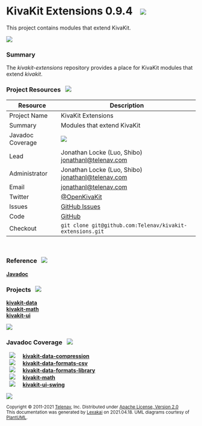 # KivaKit Extensions 0.9.4 &nbsp;&nbsp;![](https://www.kivakit.org/images/kivakit-64.png)

This project contains modules that extend KivaKit.

![](https://www.kivakit.org/images/horizontal-line.png)

[//]: # (start-user-text)

### Summary <a name = "summary"></a>

The *kivakit-extensions* repository provides a place for KivaKit modules that extend *kivakit*.

### Project Resources <a name = "project-resources"></a> &nbsp; ![](https://www.kivakit.org/images/water-32.png)

| Resource     |     Description                   |
|--------------|-----------------------------------|
| Project Name | KivaKit Extensions |
| Summary | Modules that extend KivaKit| 
| Javadoc Coverage |  <!-- ${project-javadoc-average-coverage-meter} -->  ![](https://www.kivakit.org/images/meter-70-12.png) <!-- end --> |
| Lead | Jonathan Locke (Luo, Shibo) <br/> [jonathanl@telenav.com](mailto:jonathanl@telenav.com) |
| Administrator | Jonathan Locke (Luo, Shibo) <br/> [jonathanl@telenav.com](mailto:jonathanl@telenav.com) |
| Email | [jonathanl@telenav.com](mailto:jonathanl@telenav.com) |
| Twitter | [@OpenKivaKit](https://twitter.com/openkivakit) |
| Issues | [GitHub Issues](https://github.com/Telenav/kivakit-extensions/issues) |
| Code | [GitHub](https://github.com/Telenav/kivakit-extensions) |
| Checkout | `git clone git@github.com:Telenav/kivakit-extensions.git` |

<br/> 

### Reference <a name = "reference"></a>&nbsp; ![](https://www.kivakit.org/images/books-40.png)

[**Javadoc**](https://telenav.github.io/kivakit-extensions/javadoc)

[//]: # (end-user-text)

### Projects <a name = "projects"></a> &nbsp; ![](https://www.kivakit.org/images/gears-40.png)

[**kivakit-data**](kivakit-data/README.md)  
[**kivakit-math**](kivakit-math/README.md)  
[**kivakit-ui**](kivakit-ui/README.md)  

![](https://www.kivakit.org/images/short-horizontal-line.png)

### Javadoc Coverage <a name = "javadoc-coverage"></a> &nbsp; ![](https://www.kivakit.org/images/bargraph-32.png)

&nbsp;  ![](https://www.kivakit.org/images/meter-70-12.png) &nbsp; &nbsp; [**kivakit-data-compression**](compression/README.md)  
&nbsp;  ![](https://www.kivakit.org/images/meter-90-12.png) &nbsp; &nbsp; [**kivakit-data-formats-csv**](csv/README.md)  
&nbsp;  ![](https://www.kivakit.org/images/meter-90-12.png) &nbsp; &nbsp; [**kivakit-data-formats-library**](library/README.md)  
&nbsp;  ![](https://www.kivakit.org/images/meter-70-12.png) &nbsp; &nbsp; [**kivakit-math**](kivakit-math/README.md)  
&nbsp;  ![](https://www.kivakit.org/images/meter-40-12.png) &nbsp; &nbsp; [**kivakit-ui-swing**](swing/README.md)

[//]: # (start-user-text)



[//]: # (end-user-text)

![](https://www.kivakit.org/images/horizontal-line.png)

<sub>Copyright &#169; 2011-2021 [Telenav](http://telenav.com), Inc. Distributed under [Apache License, Version 2.0](LICENSE)</sub>  
<sub>This documentation was generated by [Lexakai](https://github.com/Telenav/lexakai) on 2021.04.18. UML diagrams courtesy
of [PlantUML](http://plantuml.com).</sub>
